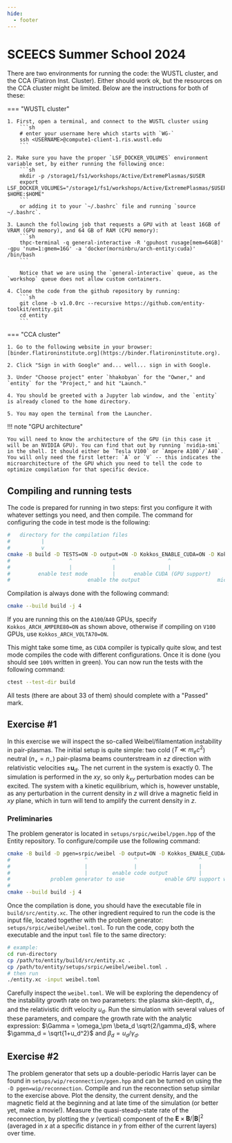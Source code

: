 ```yaml
---
hide:
  - footer
---
```


# SCEECS Summer School 2024

There are two environments for running the code: the WUSTL cluster, and the CCA (Flatiron Inst. Cluster). Either should work ok, but the resources on the CCA cluster might be limited. Below are the instructions for both of these:


=== "WUSTL cluster"

    1. First, open a terminal, and connect to the WUSTL cluster using
        ```sh
        # enter your username here which starts with `WG-`
        ssh <USERNAME>@compute1-client-1.ris.wustl.edu
        ```

    2. Make sure you have the proper `LSF_DOCKER_VOLUMES` environment variable set, by either running the following once:
        ```sh
        mkdir -p /storage1/fs1/workshops/Active/ExtremePlasmas/$USER
        export LSF_DOCKER_VOLUMES="/storage1/fs1/workshops/Active/ExtremePlasmas/$USER:/scratch $HOME:$HOME"
        ```
        or adding it to your `~/.bashrc` file and running `source ~/.bashrc`.

    3. Launch the following job that requests a GPU with at least 16GB of VRAM (GPU memory), and 64 GB of RAM (CPU memory):
        ```sh
        thpc-terminal -q general-interactive -R 'gpuhost rusage[mem=64GB]' -gpu 'num=1:gmem=16G' -a 'docker(morninbru/arch-entity:cuda)' /bin/bash
        ```

        Notice that we are using the `general-interactive` queue, as the `workshop` queue does not allow custom containers.

    4. Clone the code from the github repository by running:
        ```sh
        git clone -b v1.0.0rc --recursive https://github.com/entity-toolkit/entity.git
        cd entity
        ```

=== "CCA cluster"

    1. Go to the following website in your browser: [binder.flatironinstitute.org](https://binder.flatironinstitute.org). 

    2. Click "Sign in with Google" and... well... sign in with Google.
 
    3. Under "Choose project" enter `hhakobyan` for the "Owner," and `entity` for the "Project," and hit "Launch."
   
    4. You should be greeted with a Jupyter lab window, and the `entity` is already cloned to the home directory.
   
    5. You may open the terminal from the Launcher.


!!! note "GPU architecture"
    
    You will need to know the architecture of the GPU (in this case it will be an NVIDIA GPU). You can find that out by running `nvidia-smi` in the shell. It should either be `Tesla V100` or `Ampere A100`/`A40`. You will only need the first letter: `A` or `V` -- this indicates the microarchitecture of the GPU which you need to tell the code to optimize compilation for that specific device.

## Compiling and running tests

The code is prepared for running in two steps: first you configure it with whatever settings you need, and then compile. The command for configuring the code in test mode is the following:

```sh
#   directory for the compilation files
#          |
#          v
cmake -B build -D TESTS=ON -D output=ON -D Kokkos_ENABLE_CUDA=ON -D Kokkos_ARCH_AMPERE80=ON
#                   ^             ^                 ^                        ^
#                   |             |                 |                        |
#         enable test mode        |      enable CUDA (GPU support)           |
#                         enable the output                         microarchitecture of the GPU
```

Compilation is always done with the following command:
```sh
cmake --build build -j 4
```

If you are running this on the `A100`/`A40` GPUs, specify `Kokkos_ARCH_AMPERE80=ON` as shown above, otherwise if compiling on `V100` GPUs, use `Kokkos_ARCH_VOLTA70=ON`. 

This might take some time, as `CUDA` compiler is typically quite slow, and test mode compiles the code with different configurations. Once it is done (you should see `100%` written in green). You can now run the tests with the following command:

```sh
ctest --test-dir build
```

All tests (there are about 33 of them) should complete with a "Passed" mark. 


## Exercise \#1

In this exercise we will inspect the so-called Weibel/filamentation instability in pair-plasmas. The initial setup is quite simple: two cold ($T\ll m_e c^2$) neutral ($n_+=n_-$) pair-plasma beams counterstream in $\pm z$ direction with relativistic velocities $\pm\bm{u}_d$. The net current in the system is exactly $0$. The simulation is performed in the $xy$, so only $k_{xy}$ perturbation modes can be excited. The system with a kinetic equilibrium, which is, however unstable, as any perturbation in the current density in $z$ will drive a magnetic field in $xy$ plane, which in turn will tend to amplify the current density in $z$.

### Preliminaries

The problem generator is located in `setups/srpic/weibel/pgen.hpp` of the Entity repository. To configure/compile use the following command:
```sh
cmake -B build -D pgen=srpic/weibel -D output=ON -D Kokkos_ENABLE_CUDA=ON -D Kokkos_ARCH_AMPERE80=ON
#                        ^               ^                    ^                           ^
#                        |               |                    |                           |
#                        |        enable code output          |                    architecture of the GPU
#             problem generator to use             enable GPU support with CUDA    (A100/A40/etc. use **_AMPERE80, V100 -- use **_VOLTA70)
#                                                                                  to check the architecture -- run `nvidia-smi`
cmake --build build -j 4
```

Once the compilation is done, you should have the executable file in `build/src/entity.xc`. The other ingredient required to run the code is the input file, located together with the problem generator: `setups/srpic/weibel/weibel.toml`. To run the code, copy both the executable and the input `toml` file to the same directory:

```sh
# example:
cd run-directory
cp /path/to/entity/build/src/entity.xc .
cp /path/to/entity/setups/srpic/weibel/weibel.toml .
# then run
./entity.xc -input weibel.toml
```

Carefully inspect the `weibel.toml`. We will be exploring the dependency of the instability growth rate on two parameters: the plasma skin-depth, $d_\pm$, and the relativistic drift velocity $u_d$. Run the simulation with several values of these parameters, and compare the growth rate with the analytic expression: $\Gamma = \omega_\pm \beta_d \sqrt{2/\gamma_d}$, where $\gamma_d = \sqrt{1+u_d^2}$ and $\beta_d = u_d / \gamma_d$.

## Exercise \#2

The problem generator that sets up a double-periodic Harris layer can be found in `setups/wip/reconnection/pgen.hpp` and can be turned on using the `-D pgen=wip/reconnection`. Compile and run the reconnection setup similar to the exercise above. Plot the density, the current density, and the magnetic field at the beginning and at late time of the simulation (or better yet, make a movie!). Measure the quasi-steady-state rate of the reconnection, by plotting the $y$ (vertical) component of the $\bm{E}\times\bm{B} / |\bm{B}|^2$ (averaged in $x$ at a specific distance in $y$ from either of the current layers) over time. 
<!-- 
## Exercise \#3

Simulate a spinning monopole with a gravitationally bound atmosphere using the `srpic/monopole` problem generator. Compare the solution to [Michel's analytic prediction](https://ui.adsabs.harvard.edu/abs/1973ApJ...180..207M/abstract):

\begin{align*}
&B_r = B_s \left(\frac{R_*}{r}\right)^2,&~~~&B_\theta = 0,&~~~&B_\phi=-B_s\left(\frac{R_*}{R_{\rm LC}}\right)\left(\frac{R_*}{r}\right)\sin{\theta},\\
&E_r = 0,&~~~&E_\theta=B_\phi,&~~~&E_\phi = 0.
\end{align*} -->